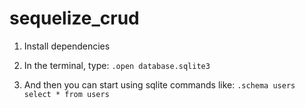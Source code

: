 # sequelize_crud

1. Install dependencies
2. In the terminal, type:
`.open database.sqlite3`

3. And then you can start using sqlite commands like:
`.schema users`
`select * from users`
